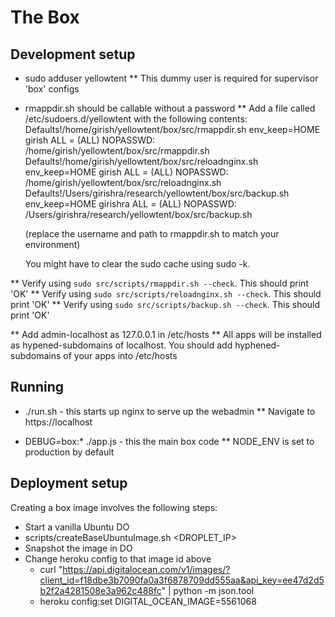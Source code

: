 The Box
=======

Development setup
-----------------
* sudo adduser yellowtent
** This dummy user is required for supervisor 'box' configs

* rmappdir.sh should be callable without a password
** Add a file called /etc/sudoers.d/yellowtent with the following contents:
    Defaults!/home/girish/yellowtent/box/src/rmappdir.sh env_keep=HOME
    girish ALL = (ALL) NOPASSWD: /home/girish/yellowtent/box/src/rmappdir.sh
    Defaults!/home/girish/yellowtent/box/src/reloadnginx.sh env_keep=HOME
    girish ALL = (ALL) NOPASSWD: /home/girish/yellowtent/box/src/reloadnginx.sh
    Defaults!/Users/girishra/research/yellowtent/box/src/backup.sh env_keep=HOME
    girishra ALL = (ALL) NOPASSWD: /Users/girishra/research/yellowtent/box/src/backup.sh

   (replace the username and path to rmappdir.sh to match your environment)

   You might have to clear the sudo cache using sudo -k.

** Verify using `sudo src/scripts/rmappdir.sh --check`. This should print 'OK'
** Verify using `sudo src/scripts/reloadnginx.sh --check`. This should print 'OK'
** Verify using `sudo src/scripts/backup.sh --check`. This should print 'OK'

** Add admin-localhost as 127.0.0.1 in /etc/hosts
** All apps will be installed as hypened-subdomains of localhost. You should add
   hyphened-subdomains of your apps into /etc/hosts

Running
-------
* ./run.sh - this starts up nginx to serve up the webadmin
** Navigate to https://localhost

* DEBUG=box:* ./app.js - this the main box code
** NODE_ENV is set to production by default

Deployment setup
----------------
Creating a box image involves the following steps:
* Start a vanilla Ubuntu DO
* scripts/createBaseUbuntuImage.sh <DROPLET_IP>
* Snapshot the image in DO
* Change heroku config to that image id above
  * curl "https://api.digitalocean.com/v1/images/?client_id=f18dbe3b7090fa0a3f6878709dd555aa&api_key=ee47d2d5b2f2a4281508e3a962c488fc" | python -m json.tool
  * heroku config:set DIGITAL_OCEAN_IMAGE=5561068

